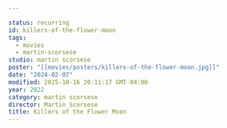 ```yaml
---

status: recurring
id: killers-of-the-flower-moon
tags:
  - movies
  - martin-scorsese
studio: martin scorsese
poster: "[[movies/posters/killers-of-the-flower-moon.jpg]]"
date: "2024-02-07"
modified: 2025-10-16 20:11:17 GMT-04:00
year: 2022
category: martin scorsese
director: Martin Scorsese
title: Killers of the Flower Moon
---
```

